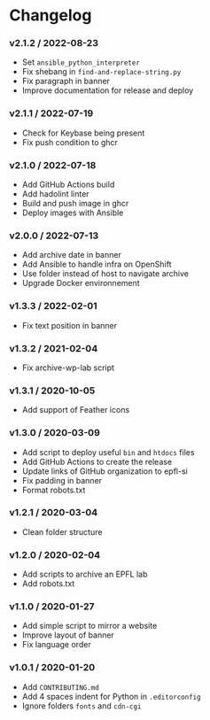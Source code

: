 Changelog
=========

### v2.1.2 / 2022-08-23

  - Set `ansible_python_interpreter`
  - Fix shebang in `find-and-replace-string.py`
  - Fix paragraph in banner
  - Improve documentation for release and deploy

### v2.1.1 / 2022-07-19

  - Check for Keybase being present
  - Fix push condition to ghcr

### v2.1.0 / 2022-07-18

  - Add GitHub Actions build
  - Add hadolint linter
  - Build and push image in ghcr
  - Deploy images with Ansible

### v2.0.0 / 2022-07-13

  - Add archive date in banner
  - Add Ansible to handle infra on OpenShift
  - Use folder instead of host to navigate archive
  - Upgrade Docker environnement

### v1.3.3 / 2022-02-01

  - Fix text position in banner

### v1.3.2 / 2021-02-04

  - Fix archive-wp-lab script

### v1.3.1 / 2020-10-05

  - Add support of Feather icons

### v1.3.0 / 2020-03-09

  - Add script to deploy useful `bin` and `htdocs` files
  - Add GitHub Actions to create the release
  - Update links of GitHub organization to epfl-si
  - Fix padding in banner
  - Format robots.txt

### v1.2.1 / 2020-03-04

  - Clean folder structure

### v1.2.0 / 2020-02-04

  - Add scripts to archive an EPFL lab
  - Add robots.txt

### v1.1.0 / 2020-01-27

  - Add simple script to mirror a website
  - Improve layout of banner
  - Fix language order

### v1.0.1 / 2020-01-20

  - Add `CONTRIBUTING.md`
  - Add 4 spaces indent for Python in `.editorconfig`
  - Ignore folders `fonts` and `cdn-cgi`
